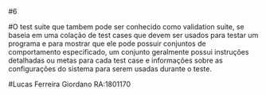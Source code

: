 #6


#O test suite que tambem pode ser conhecido como validation suite, se baseia em uma colação de test cases
que devem ser usados para testar um programa e para mostrar que ele pode possuir conjuntos de comportamento
especificado, um conjunto geralmente possui instruções detalhadas ou metas para cada test case e informações
sobre as configurações do sistema para serem usadas durante o teste.




#Lucas Ferreira Giordano RA:1801170
